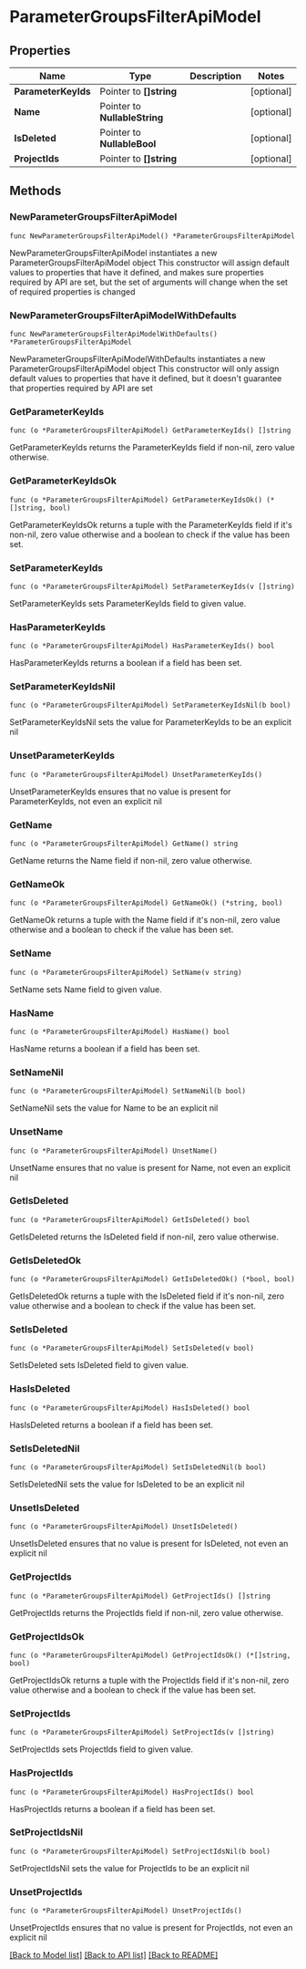 # ParameterGroupsFilterApiModel

## Properties

Name | Type | Description | Notes
------------ | ------------- | ------------- | -------------
**ParameterKeyIds** | Pointer to **[]string** |  | [optional] 
**Name** | Pointer to **NullableString** |  | [optional] 
**IsDeleted** | Pointer to **NullableBool** |  | [optional] 
**ProjectIds** | Pointer to **[]string** |  | [optional] 

## Methods

### NewParameterGroupsFilterApiModel

`func NewParameterGroupsFilterApiModel() *ParameterGroupsFilterApiModel`

NewParameterGroupsFilterApiModel instantiates a new ParameterGroupsFilterApiModel object
This constructor will assign default values to properties that have it defined,
and makes sure properties required by API are set, but the set of arguments
will change when the set of required properties is changed

### NewParameterGroupsFilterApiModelWithDefaults

`func NewParameterGroupsFilterApiModelWithDefaults() *ParameterGroupsFilterApiModel`

NewParameterGroupsFilterApiModelWithDefaults instantiates a new ParameterGroupsFilterApiModel object
This constructor will only assign default values to properties that have it defined,
but it doesn't guarantee that properties required by API are set

### GetParameterKeyIds

`func (o *ParameterGroupsFilterApiModel) GetParameterKeyIds() []string`

GetParameterKeyIds returns the ParameterKeyIds field if non-nil, zero value otherwise.

### GetParameterKeyIdsOk

`func (o *ParameterGroupsFilterApiModel) GetParameterKeyIdsOk() (*[]string, bool)`

GetParameterKeyIdsOk returns a tuple with the ParameterKeyIds field if it's non-nil, zero value otherwise
and a boolean to check if the value has been set.

### SetParameterKeyIds

`func (o *ParameterGroupsFilterApiModel) SetParameterKeyIds(v []string)`

SetParameterKeyIds sets ParameterKeyIds field to given value.

### HasParameterKeyIds

`func (o *ParameterGroupsFilterApiModel) HasParameterKeyIds() bool`

HasParameterKeyIds returns a boolean if a field has been set.

### SetParameterKeyIdsNil

`func (o *ParameterGroupsFilterApiModel) SetParameterKeyIdsNil(b bool)`

 SetParameterKeyIdsNil sets the value for ParameterKeyIds to be an explicit nil

### UnsetParameterKeyIds
`func (o *ParameterGroupsFilterApiModel) UnsetParameterKeyIds()`

UnsetParameterKeyIds ensures that no value is present for ParameterKeyIds, not even an explicit nil
### GetName

`func (o *ParameterGroupsFilterApiModel) GetName() string`

GetName returns the Name field if non-nil, zero value otherwise.

### GetNameOk

`func (o *ParameterGroupsFilterApiModel) GetNameOk() (*string, bool)`

GetNameOk returns a tuple with the Name field if it's non-nil, zero value otherwise
and a boolean to check if the value has been set.

### SetName

`func (o *ParameterGroupsFilterApiModel) SetName(v string)`

SetName sets Name field to given value.

### HasName

`func (o *ParameterGroupsFilterApiModel) HasName() bool`

HasName returns a boolean if a field has been set.

### SetNameNil

`func (o *ParameterGroupsFilterApiModel) SetNameNil(b bool)`

 SetNameNil sets the value for Name to be an explicit nil

### UnsetName
`func (o *ParameterGroupsFilterApiModel) UnsetName()`

UnsetName ensures that no value is present for Name, not even an explicit nil
### GetIsDeleted

`func (o *ParameterGroupsFilterApiModel) GetIsDeleted() bool`

GetIsDeleted returns the IsDeleted field if non-nil, zero value otherwise.

### GetIsDeletedOk

`func (o *ParameterGroupsFilterApiModel) GetIsDeletedOk() (*bool, bool)`

GetIsDeletedOk returns a tuple with the IsDeleted field if it's non-nil, zero value otherwise
and a boolean to check if the value has been set.

### SetIsDeleted

`func (o *ParameterGroupsFilterApiModel) SetIsDeleted(v bool)`

SetIsDeleted sets IsDeleted field to given value.

### HasIsDeleted

`func (o *ParameterGroupsFilterApiModel) HasIsDeleted() bool`

HasIsDeleted returns a boolean if a field has been set.

### SetIsDeletedNil

`func (o *ParameterGroupsFilterApiModel) SetIsDeletedNil(b bool)`

 SetIsDeletedNil sets the value for IsDeleted to be an explicit nil

### UnsetIsDeleted
`func (o *ParameterGroupsFilterApiModel) UnsetIsDeleted()`

UnsetIsDeleted ensures that no value is present for IsDeleted, not even an explicit nil
### GetProjectIds

`func (o *ParameterGroupsFilterApiModel) GetProjectIds() []string`

GetProjectIds returns the ProjectIds field if non-nil, zero value otherwise.

### GetProjectIdsOk

`func (o *ParameterGroupsFilterApiModel) GetProjectIdsOk() (*[]string, bool)`

GetProjectIdsOk returns a tuple with the ProjectIds field if it's non-nil, zero value otherwise
and a boolean to check if the value has been set.

### SetProjectIds

`func (o *ParameterGroupsFilterApiModel) SetProjectIds(v []string)`

SetProjectIds sets ProjectIds field to given value.

### HasProjectIds

`func (o *ParameterGroupsFilterApiModel) HasProjectIds() bool`

HasProjectIds returns a boolean if a field has been set.

### SetProjectIdsNil

`func (o *ParameterGroupsFilterApiModel) SetProjectIdsNil(b bool)`

 SetProjectIdsNil sets the value for ProjectIds to be an explicit nil

### UnsetProjectIds
`func (o *ParameterGroupsFilterApiModel) UnsetProjectIds()`

UnsetProjectIds ensures that no value is present for ProjectIds, not even an explicit nil

[[Back to Model list]](../README.md#documentation-for-models) [[Back to API list]](../README.md#documentation-for-api-endpoints) [[Back to README]](../README.md)


